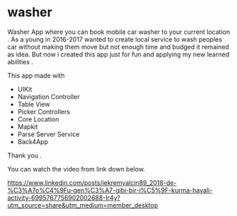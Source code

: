 # washer
Washer App  where you can  book mobile car washer to your current location .
As a young in 2016-2017 wanted to create local service to wash peoples car without making them move but  not enough time and budged it remained as idea.
But now i created this app just for fun and applying my new learned abilities . 




This app made with

* UIKit
* Navigation Controller 
* Table View 
* Picker Controllers 
* Core Location
* Mapkit  
* Parse Server Service 
* Back4App

Thank you .

You can watch the video from link down below.

https://www.linkedin.com/posts/iekremyalcin89_2018-de-%C3%A7o%C4%9Fu-gen%C3%A7-gibi-bir-i%C5%9F-kurma-hayali-activity-6995767756902002688-Ir4y?utm_source=share&utm_medium=member_desktop
